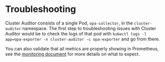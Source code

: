 # Troubleshooting

Cluster Auditor consists of a single Pod, `opa-collector`, in the `cluster-auditor` namespace. The first step to troubleshooting issues with Cluster Auditor would be to check the logs of that pod with `kubectl logs -l app=opa-exporter -n cluster-auditor -c opa-exporter` and go from there.

You can also validate that all metrics are properly showing in Prometheus, see the [monitoring document](./monitoring.md) for more details on what to expect.
